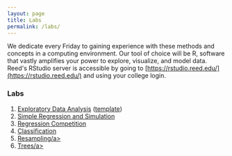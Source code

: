```yaml
---
layout: page
title: Labs
permalink: /labs/
---
```


We dedicate every Friday to gaining experience with these methods and
concepts in a computing environment. Our tool of choice will be R, software that
vastly amplifies your power to explore, visualize, and model data. Reed's RStudio
server is accessible by going to [https://rstudio.reed.edu/](https://rstudio.reed.edu/) 
and using your college login.


### Labs

1. <a href = "{{ site.baseurl }}/assets/week-01/lab/lab-1.html" target = "_blank">Exploratory Data Analysis</a> (<a href = "{{ site.baseurl }}/assets/week-01/lab/lab-1-template.Rmd" target = "_blank">template</a>)
2. <a href = "{{ site.baseurl }}/assets/week-02/lab-2.html" target = "_blank">Simple Regression and Simulation</a>
3. <a href = "{{ site.baseurl }}/assets/week-03/lab-3.html" target = "_blank">Regression Competition</a>
4. <a href = "{{ site.baseurl }}/assets/week-06/lab-4.html" target = "_blank">Classification</a>
5. <a href = "{{ site.baseurl }}/assets/week-07/lab-5.html" target = "_blank">Resampling/a>
6. <a href = "{{ site.baseurl }}/assets/week-010/lab-6.html" target = "_blank">Trees/a>